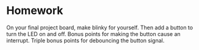 # Homework
On your final project board, make blinky for yourself. Then add a button to turn the LED on and off. Bonus points for making the button cause an interrupt. Triple bonus points for debouncing the button signal.

